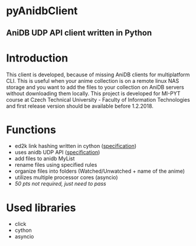 # pyAnidbClient
## AniDB UDP API client written in Python

# Introduction
This client is developed, because of missing AniDB clients for multiplatform CLI. This is useful when your anime collection is on a remote linux NAS storage and you want to add the files to your collection on AniDB servers without downloading them locally. This project is developed for MI-PYT course at Czech Technical University - Faculty of Information Technologies and first release version should be available before 1.2.2018.

# Functions
- ed2k link hashing written in cython ([specification](https://en.wikipedia.org/wiki/Ed2k_URI_scheme))
- uses anidb UDP API ([specification](https://wiki.anidb.net/w/UDP_API_Definition))
- add files to anidb MyList
- rename files using specified rules
- organize files into folders (Watched/Unwatched + name of the anime)
- utilizes multiple processor cores (asyncio)
- *50 pts not required, just need to pass*

# Used libraries
- click
- cython
- asyncio
